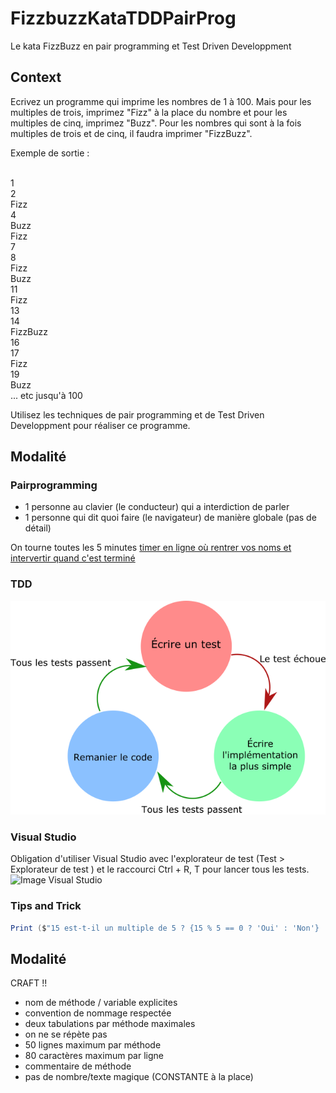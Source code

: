 # FizzbuzzKataTDDPairProg
Le kata FizzBuzz en pair programming et Test Driven Developpment

## Context

Ecrivez un programme qui imprime les nombres de 1 à 100. Mais pour les multiples de trois, imprimez "Fizz" à la place du nombre et pour les multiples de cinq, imprimez "Buzz". Pour les nombres qui sont à la fois multiples de trois et de cinq, il faudra imprimer "FizzBuzz".

Exemple de sortie :

<br>1
<br>2
<br>Fizz
<br>4
<br>Buzz
<br>Fizz
<br>7
<br>8
<br>Fizz
<br>Buzz
<br>11
<br>Fizz
<br>13
<br>14
<br>FizzBuzz
<br>16
<br>17
<br>Fizz
<br>19
<br>Buzz
<br>... etc jusqu'à 100

Utilisez les techniques de pair programming et de Test Driven Developpment pour réaliser ce programme.

## Modalité

### Pairprogramming 

* 1 personne au clavier (le conducteur) qui a interdiction de parler
* 1 personne qui dit quoi faire (le navigateur) de manière globale (pas de détail)

On tourne toutes les 5 minutes [timer en ligne où rentrer vos noms et intervertir quand c'est terminé](http://mobtimer.zoeetrope.com/)

### TDD

![Image TDD](img/tdd.png)

### Visual Studio

Obligation d'utiliser Visual Studio avec l'explorateur de test (Test > Explorateur de test ) et le raccourci Ctrl + R, T pour lancer tous les tests.
![Image Visual Studio](img/Capture%20d'écran%20Visual%20Studio%20Explorateur%20de%20test.png)

### Tips and Trick

```csharp
Print ($"15 est-t-il un multiple de 5 ? {15 % 5 == 0 ? 'Oui' : 'Non'} !);
```

## Modalité

CRAFT !!
* nom de méthode / variable explicites
* convention de nommage respectée
* deux tabulations par méthode maximales
* on ne se répète pas
* 50 lignes maximum par méthode
* 80 caractères maximum par ligne
* commentaire de méthode
* pas de nombre/texte magique (CONSTANTE à la place)